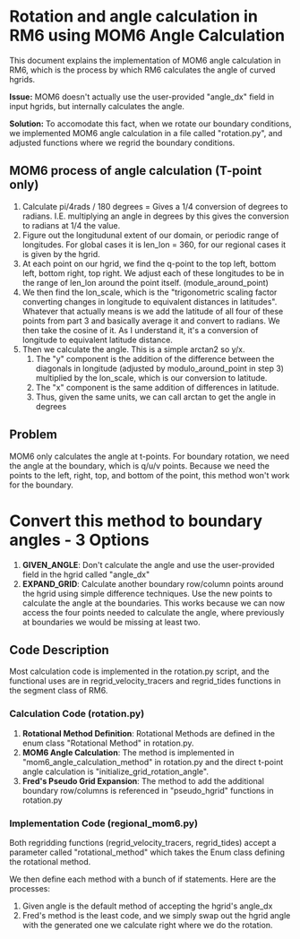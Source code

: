 # Rotation and angle calculation in RM6 using MOM6 Angle Calculation  
This document explains the implementation of MOM6 angle calculation in RM6, which is the process by which RM6 calculates the angle of curved hgrids. 

**Issue:** MOM6 doesn't actually use the user-provided "angle_dx" field in input hgrids, but internally calculates the angle. 

**Solution:** To accomodate this fact, when we rotate our boundary conditions, we implemented MOM6 angle calculation in a file called "rotation.py", and adjusted functions where we regrid the boundary conditions.


## MOM6 process of angle calculation (T-point only)
1. Calculate pi/4rads / 180 degrees  = Gives a 1/4 conversion of degrees to radians. I.E. multiplying an angle in degrees by this gives the conversion to radians at 1/4 the value. 
2. Figure out the longitudunal extent of our domain, or periodic range of longitudes. For global cases it is len_lon = 360, for our regional cases it is given by the hgrid.
3. At each point on our hgrid, we find the q-point to the top left, bottom left, bottom right, top right. We adjust each of these longitudes to be in the range of len_lon around the point itself. (module_around_point)
4. We then find the lon_scale, which is the "trigonometric scaling factor converting changes in longitude to equivalent distances in latitudes". Whatever that actually means is we add the latitude of all four of these points from part 3 and basically average it and convert to radians. We then take the cosine of it. As I understand it, it's a conversion of longitude to equivalent latitude distance. 
5. Then we calculate the angle. This is a simple arctan2 so y/x. 
    1. The "y" component is the addition of the difference between the diagonals in longitude (adjusted by modulo_around_point in step 3) multiplied by the lon_scale, which is our conversion to latitude.
    2. The "x" component is the same addition of differences in latitude.
    3. Thus, given the same units, we can call arctan to get the angle in degrees


## Problem
MOM6 only calculates the angle at t-points. For boundary rotation, we need the angle at the boundary, which is q/u/v points. Because we need the points to the left, right, top, and bottom of the point, this method won't work for the boundary.


# Convert this method to boundary angles - 3 Options
1. **GIVEN_ANGLE**: Don't calculate the angle and use the user-provided field in the hgrid called "angle_dx"
2. **EXPAND_GRID**: Calculate another boundary row/column points around the hgrid using simple difference techniques. Use the new points to calculate the angle at the boundaries. This works because we can now access the four points needed to calculate the angle, where previously at boundaries we would be missing at least two. 


## Code Description

Most calculation code is implemented in the rotation.py script, and the functional uses are in regrid_velocity_tracers and regrid_tides functions in the segment class of RM6.


### Calculation Code (rotation.py)
1. **Rotational Method Definition**:  Rotational Methods are defined in the enum class "Rotational Method" in rotation.py.
2. **MOM6 Angle Calculation**: The method is implemented in "mom6_angle_calculation_method" in rotation.py and the direct t-point angle calculation is "initialize_grid_rotation_angle". 
3. **Fred's Pseudo Grid Expansion**: The method to add the additional boundary row/columns is referenced in "pseudo_hgrid" functions in rotation.py

### Implementation Code (regional_mom6.py)
Both regridding functions (regrid_velocity_tracers, regrid_tides) accept a parameter called "rotational_method" which takes the Enum class defining the rotational method.

We then define each method with a bunch of if statements. Here are the processes:

1. Given angle is the default method of accepting the hgrid's angle_dx
2. Fred's method is the least code, and we simply swap out the hgrid angle with the generated one we calculate right where we do the rotation.
